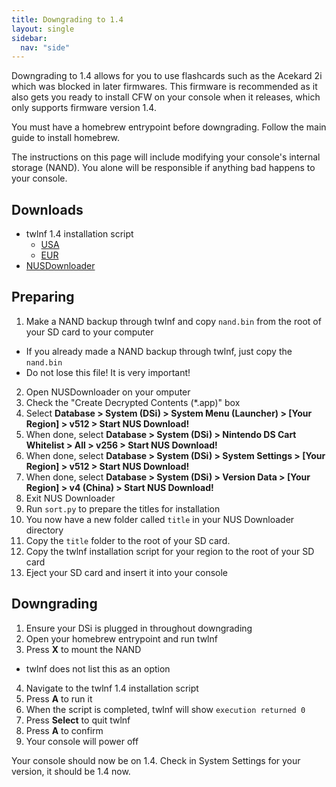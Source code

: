 ```yaml
---
title: Downgrading to 1.4
layout: single
sidebar:
  nav: "side"
---
```


Downgrading to 1.4 allows for you to use flashcards such as the Acekard 2i which was blocked in later firmwares. This firmware is recommended as it also gets you ready to install CFW on your console when it releases, which only supports firmware version 1.4.

You must have a homebrew entrypoint before downgrading. Follow the main guide to install homebrew.

The instructions on this page will include modifying your console's internal storage (NAND). You alone will be responsible if anything bad happens to your console.

## Downloads
- twlnf 1.4 installation script
  - [USA](/assets/files/install-1.4-USA.nfs)
  - [EUR](/assets/files/install-1.4-EUR.nfs)
- [NUSDownloader](/assets/files/NUSDownloader.zip)

## Preparing
1. Make a NAND backup through twlnf and copy `nand.bin` from the root of your SD card to your computer
  - If you already made a NAND backup through twlnf, just copy the `nand.bin`
  - Do not lose this file! It is very important!
2. Open NUSDownloader on your omputer
3. Check the "Create Decrypted Contents (*.app)" box
4. Select **Database > System (DSi) > System Menu (Launcher) > [Your Region] > v512 > Start NUS Download!**
5. When done, select **Database > System (DSi) > Nintendo DS Cart Whitelist > All > v256 > Start NUS Download!**
6. When done, select **Database > System (DSi) > System Settings > [Your Region] > v512 > Start NUS Download!**
7. When done, select **Database > System (DSi) > Version Data > [Your Region] > v4 (China) > Start NUS Download!**
8. Exit NUS Downloader
9. Run `sort.py` to prepare the titles for installation
10. You now have a new folder called `title` in your NUS Downloader directory
11. Copy the `title` folder to the root of your SD card.
12. Copy the twlnf installation script for your region to the root of your SD card
13. Eject your SD card and insert it into your console

## Downgrading
1. Ensure your DSi is plugged in throughout downgrading
2. Open your homebrew entrypoint and run twlnf
3. Press **X** to mount the NAND
  - twlnf does not list this as an option
4. Navigate to the twlnf 1.4 installation script
5. Press **A** to run it
6. When the script is completed, twlnf will show `execution returned 0`
7. Press **Select** to quit twlnf
8. Press **A** to confirm
9. Your console will power off

Your console should now be on 1.4. Check in System Settings for your version, it should be 1.4 now.
